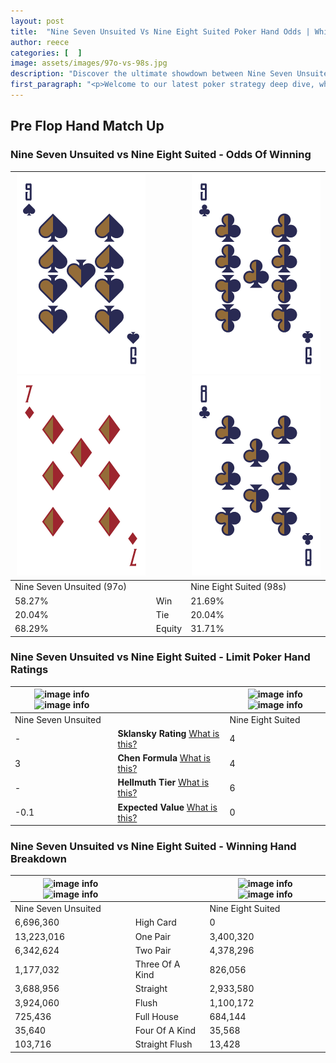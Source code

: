 ```yaml
---
layout: post
title:  "Nine Seven Unsuited Vs Nine Eight Suited Poker Hand Odds | Which Is The Better Hand In Poker? A Complete Guide"
author: reece
categories: [  ]
image: assets/images/97o-vs-98s.jpg
description: "Discover the ultimate showdown between Nine Seven Unsuited and Nine Eight Suited in poker! Uncover the odds, strategies, and scenarios where one hand triumphs over the other. Get ready to up your poker game with this thrilling analysis."
first_paragraph: "<p>Welcome to our latest poker strategy deep dive, where we're pitting two distinct hands against each other in a high-stakes showdown: Nine Seven Unsuited vs Nine Eight Suited.</p><p>In the dynamic world of poker, every decision counts, and knowing which hand holds the upper hand is key to your success at the table.</p><p>In this article, we'll dissect these two hands, explore the scenarios where one dominates the other, and equip you with the knowledge to make strategic choices that can tip the odds in your favor.</p><p>Get ready to unravel the intriguing dynamics of these poker hands and elevate your game to new heights.</p>"
---
```




[comment]: # (sp0)

## Pre Flop Hand Match Up

<div class="table hand-ratings" markdown="1"> 



### Nine Seven Unsuited vs Nine Eight Suited - Odds Of Winning


    
| ![image info](assets/images/hand1/9.png) ![image info](assets/images/hand1/7o.png) |  | ![image info](assets/images/hand2/9.png) ![image info](assets/images/hand2/8.png) |
| -------- | -------- | -------- |
| Nine Seven Unsuited (97o) |  | Nine Eight Suited (98s) |
| 58.27% | Win | 21.69% |
| 20.04% | Tie | 20.04% |
| 68.29% | Equity | 31.71% |




[comment]: # (sp1)



### Nine Seven Unsuited vs Nine Eight Suited - Limit Poker Hand Ratings


    
| ![image info](https://www.riverpairs.com/assets/images/hand1/9.png) ![image info](https://www.riverpairs.com/assets/images/hand1/7o.png) |  | ![image info](https://www.riverpairs.com/assets/images/hand2/9.png) ![image info](https://www.riverpairs.com/assets/images/hand2/8.png) |
| -------- | -------- | -------- |
| Nine Seven Unsuited |  | Nine Eight Suited |
| - | **Sklansky Rating** [What is this?](/sklansky-rating-explained) | 4 |
| 3 | **Chen Formula** [What is this?](/chen-formula-explained) | 4 |
| - | **Hellmuth Tier** [What is this?](/Hellmuth-tier-explained) | 6 |
| -0.1 | **Expected Value** [What is this?](/expected-value-explained) | 0 |




[comment]: # (sp2)



### Nine Seven Unsuited vs Nine Eight Suited - Winning Hand Breakdown


    
| ![image info](https://www.riverpairs.com/assets/images/hand1/9.png) ![image info](https://www.riverpairs.com/assets/images/hand1/7o.png) |  | ![image info](https://www.riverpairs.com/assets/images/hand2/9.png) ![image info](https://www.riverpairs.com/assets/images/hand2/8.png) |
| -------- | -------- | -------- |
| Nine Seven Unsuited |  | Nine Eight Suited |
| 6,696,360 | High Card | 0 |
| 13,223,016 | One Pair | 3,400,320 |
| 6,342,624 | Two Pair | 4,378,296 |
| 1,177,032 | Three Of A Kind | 826,056 |
| 3,688,956 | Straight | 2,933,580 |
| 3,924,060 | Flush | 1,100,172 |
| 725,436 | Full House | 684,144 |
| 35,640 | Four Of A Kind | 35,568 |
| 103,716 | Straight Flush | 13,428 |




[comment]: # (sp3)



</div>

[comment]: # (sp4)



[comment]: # (sp5)

